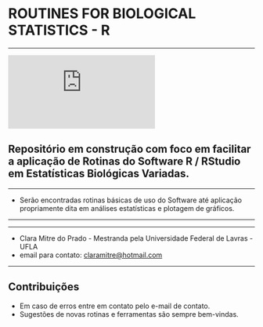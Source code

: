 # ROUTINES FOR BIOLOGICAL STATISTICS - R
---

![basic-concepts-of-genes-chromosomes-dna-human-genome-project-1-638](https://user-images.githubusercontent.com/Claresina/Routines_BiologicalStatistics_R/commits/master.atom)

Repositório em construção com foco em facilitar a aplicação de Rotinas do Software R / RStudio em Estatísticas Biológicas Variadas.
---

---
- Serão encontradas rotinas básicas de uso do Software até aplicação propriamente dita em análises estatísticas e plotagem de gráficos.
---

---
- Clara Mitre do Prado - Mestranda pela Universidade Federal de Lavras - UFLA
- email para contato: claramitre@hotmail.com
---

## Contribuições
- Em caso de erros entre em contato pelo e-mail de contato.
- Sugestões de novas rotinas e ferramentas são sempre bem-vindas.
